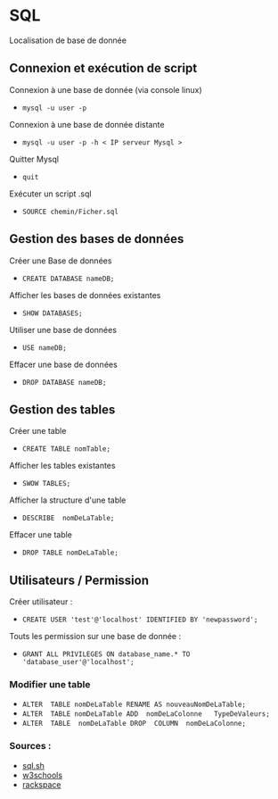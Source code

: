 # SQL

Localisation de base de donnée
## Connexion et exécution de script

 Connexion à une base de donnée (via console linux)

- `mysql -u user -p`

Connexion à une base de donnée distante

- `mysql -u user -p -h < IP serveur Mysql >`

Quitter Mysql

- `quit`

Exécuter un script .sql

- `SOURCE chemin/Ficher.sql`

## Gestion des bases de données

Créer une Base de données

- `CREATE DATABASE nameDB;`

Afficher les bases de données existantes

- `SHOW DATABASES;`

Utiliser une base de données

- `USE nameDB;`

Effacer une base de données

- `DROP DATABASE nameDB;`

## Gestion des tables

Créer une table

- `CREATE TABLE nomTable;`

Afficher les tables existantes

- `SWOW TABLES;`

Afficher la structure d'une table 

- `DESCRIBE  nomDeLaTable;`

Effacer une table

- `DROP TABLE nomDeLaTable;`


## Utilisateurs / Permission

Créer utilisateur :

- `CREATE USER 'test'@'localhost' IDENTIFIED BY 'newpassword';`

Touts les permission sur une base de donnée :

- `GRANT ALL PRIVILEGES ON database_name.* TO 'database_user'@'localhost';`


### Modifier une table 

- `ALTER  TABLE nomDeLaTable RENAME AS nouveauNomDeLaTable;`
- `ALTER  TABLE nomDeLaTable ADD  nomDeLaColonne   TypeDeValeurs;`
- `ALTER  TABLE  nomDeLaTable DROP  COLUMN  nomDeLaColonne;`










### Sources :

- [sql.sh](images/commandeSql.pdf)
- [w3schools](images/QuelquesCommandesMySQL.pdf)
- [rackspace](https://docs.rackspace.com/support/how-to/create-and-edit-users-in-mysql/)

